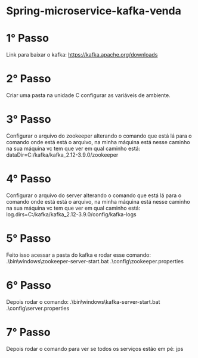 # Spring-microservice-kafka-venda

# 1° Passo
Link para baixar o kafka: https://kafka.apache.org/downloads

# 2° Passo
Criar uma pasta na unidade C configurar as variáveis de ambiente.

# 3° Passo
Configurar o arquivo do zookeeper alterando o comando que está lá para o comando onde está
está o arquivo, na minha máquina está nesse caminho na sua máquina vc tem que ver em qual 
caminho está:
dataDir=C:/kafka/kafka_2.12-3.9.0/zookeeper

# 4° Passo
Configurar o arquivo do server alterando o comando que está lá para o comando onde está
está o arquivo, na minha máquina está nesse caminho na sua máquina vc tem que ver em qual 
caminho está:
log.dirs=C:/kafka/kafka_2.12-3.9.0/config/kafka-logs

# 5° Passo
Feito isso acessar a pasta do kafka e rodar esse comando: 
.\bin\windows\zookeeper-server-start.bat .\config\zookeeper.properties

# 6° Passo
Depois rodar o comando:
.\bin\windows\kafka-server-start.bat .\config\server.properties

# 7° Passo
Depois rodar o comando para ver se todos os serviços estão em pé:
jps

